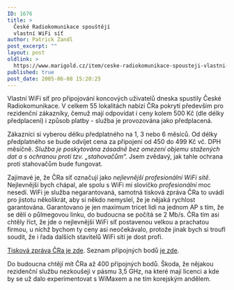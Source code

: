 ```yaml
---
ID: 1676
title: >
  České Radiokomunikace spouštějí
  vlastní WiFi síť
author: Patrick Zandl
post_excerpt: ""
layout: post
oldlink: >
  https://www.marigold.cz/item/ceske-radiokomunikace-spousteji-vlastni-wifi-sit
published: true
post_date: 2005-06-08 15:20:25
---
```

<p>Vlastní WiFi síť pro připojování koncových uživatelů dneska spustily České Radiokomunikace. V celkem 55 lokalitách nabízí ČRa pokrytí především pro rezidenční zákazníky, čemuž mají odpovídat i ceny kolem 500 Kč (dle délky předplacení) i způsob platby - služba je provozována jako předplacená. </p>

<p>Zákazníci si vyberou délku předplatného na 1, 3 nebo 6 měsíců. Od délky předplatného se bude odvíjet cena za připojení od 450 do 499 Kč vč. DPH měsíčně. <em>Služba je poskytována zásadně bez omezení objemu stažených dat a s ochranou proti tzv. „stahovačům“.</em> Jsem zvědavý, jak tahle ochrana proti stahovačům bude fungovat. </p>

<p>Zajímavé je, že ČRa síť označují jako <i>nejlevnější profesionální WiFi sítě</i>. Nejlevnější bych chápal, ale spolu s WiFi mi slovíčko <em>profesionální</em> moc nesedí. WiFi je služba negarantovaná, samotná tisková zpráva ČRa to uvádí pro jistotu několikrát, aby si někdo nemyslel, že je nějaká rychlost garantována. Garantovano je jen maximum tricet lidi na jednom AP s tím, že se dělí o půlmegovou linku, do budoucna se počítá se 2 Mb/s. ČRa tím asi chtěly říct, že jde o nejlevnější WiFi síť postavenou velkou a prachatou firmou, u níchž bychom ty ceny asi neočekávalo, protože jinak bych si troufl soudit, že i řada dalších stavitelů WiFi sítí je dost profi. </p>

<p><a href="http://www.cra.cz/main.php?pageid=10&amp;press_id=731">Tisková zpráva ČRa je zde</a>. Seznam přípojných bodů <a href="http://wifi.bluetone.cz/newwasuser/availability.php?act=5">je zde</a>. </p>

<p>Do budoucna chtějí mít ČRa až 400 přípojných bodů. Škoda, že nějakou rezidenční službu nezkoušejí v pásmu 3,5 GHz, na které mají licenci a kde by se už dalo experimentovat s WiMaxem a ne tím korejským andělem.
</p>
